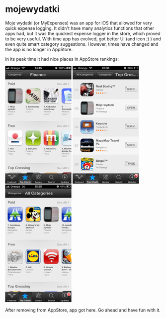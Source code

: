 # mojewydatki
Moje wydatki (or MyExpenses) was an app for iOS that allowed for very quick expense logging. It didn't have many analytics functions that other apps had, but it was the quickest expense logger in the store, which proved to be very useful. With time app has evolved, got better UI (and icon ;) ) and even quite smart category suggestions. However, times have changed and the app is no longer in AppStore. 

In its peak time it had nice places in AppStore rankings:

<p>
<img src="https://raw.githubusercontent.com/jaropawlak/mojewydatki/master/top_paid_finance.PNG" width="213" height="378">
<img src="https://raw.githubusercontent.com/jaropawlak/mojewydatki/master/top_grossing.PNG" width="213" height="378">
<img src="https://raw.githubusercontent.com/jaropawlak/mojewydatki/master/top_paid.PNG" width="213" height="378">
</p>

After removing from AppStore, app got here. Go ahead and have fun with it.

